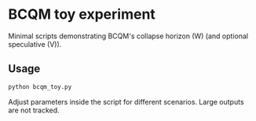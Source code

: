 # BCQM toy experiment

Minimal scripts demonstrating BCQM's collapse horizon \(W\) (and optional speculative \(V\)).

## Usage
```bash
python bcqm_toy.py
```
Adjust parameters inside the script for different scenarios. Large outputs are not tracked.
